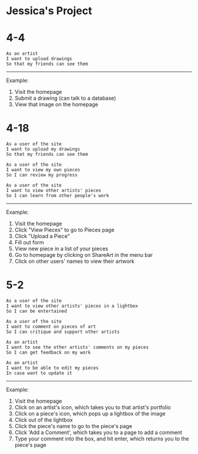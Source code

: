 # Jessica's Project

# 4-4
```
As an artist
I want to upload drawings
So that my friends can see them 
```
----------
Example: 
1. Visit the homepage
2. Submit a drawing (can talk to a database)
3. View that image on the homepage

# 4-18
```
As a user of the site
I want to upload my drawings
So that my friends can see them

As a user of the site
I want to view my own pieces
So I can review my progress

As a user of the site
I want to view other artists' pieces
So I can learn from other people's work
```
----------
Example:
1. Visit the homepage
2. Click "View Pieces" to go to Pieces page
3. Click "Upload a Piece" 
4. Fill out form
5. View new piece in a list of your pieces
6. Go to homepage by clicking on ShareArt in the menu bar
7. Click on other users' names to view their artwork

# 5-2
```
As a user of the site
I want to view other artists' pieces in a lightbox
So I can be entertained

As a user of the site
I want to comment on pieces of art
So I can critique and support other artists

As an artist
I want to see the other artists' comments on my pieces
So I can get feedback on my work

As an artist
I want to be able to edit my pieces
In case want to update it
```
----------
Example:
1. Visit the homepage
2. Click on an artist's icon, which takes you to that artist's portfolio
3. Click on a piece's icon, which pops up a lightbox of the image
4. Click out of the lightbox
5. Click the piece's name to go to the piece's page
6. Click 'Add a Comment', which takes you to a page to add a comment
7. Type your comment into the box, and hit enter, which returns you to the piece's page



